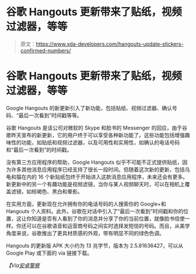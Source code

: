 # 谷歌 Hangouts 更新带来了贴纸，视频过滤器，等等

> 原文：<https://www.xda-developers.com/hangouts-update-stickers-confirmed-numbers/>

# 谷歌 Hangouts 更新带来了贴纸，视频过滤器，等等

Google Hangouts 的新更新引入了新功能，包括贴纸、视频过滤器、确认号码、“最后一次看到”时间戳等等。

谷歌 Hangouts 是该公司对微软的 Skype 和脸书的 Messenger 的回应，由于谷歌昨天宣布的新更新，它的用户终于可以享受各种新功能了。这些功能包括增强趣味性的功能，如贴纸和视频过滤器，以及可用性和实用性，如确认的电话号码和“最后一次看到”的时间戳。

没有第三方应用程序的帮助，Google Hangouts 似乎不可能不正式提供贴纸，因为许多其他消息应用程序已经支持了很长一段时间。但随着这次新的更新，包括乌龟和猫在内的 16 个新贴纸包终于开始进入这款消息应用程序，未来还会有更多。新更新中的另一个有趣功能是视频滤镜，当你与某人视频聊天时，可以在相机上覆盖滤镜，如棕褐色、黑白和晕影。

在实用方面，更新现在允许拥有你的电话号码的人搜索你的 Google+和 Hangouts 个人资料。此外，谷歌在对话中引入了“最后一次看到”时间戳和你的位置，这让你知道是否有人看到了你的消息并分享了你的当前位置，就像脸书信使一样。你还可以在谷歌语音和运营商号码之间实时选择发短信的号码。而且，从美学角度来说，谷歌推出了更具材质感的外观，带有明显不同的绿色色调。

Hangouts 的更新版 APK 大小约为 13 兆字节，版本为 2.5.81636427，可以从 Google Play 或下面的 via 链接下载。

*【Via[安卓警察](http://www.androidpolice.com/2014/12/10/google-hangouts-update-adds-confirmed-numbers-video-filters-contextual-tools-and-stickers/)*
